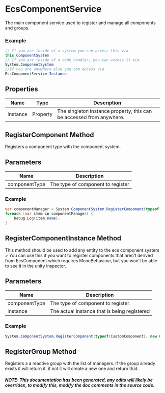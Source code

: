 # EcsComponentService
The main component service used to register and manage all components and groups.

### Example
```cs
// If you are inside of a system you can access this via 
this.ComponentSystem
// If you are inside of a code handler, you can access it via 
System.ComponentSystem
//If you are anywhere else you can access via 
EcsComponentService.Instance
```
## Properties
Name | Type | Description
-----|------|------------
Instance|Property|The singleton instance property, this can be accessed from anywhere.


## RegisterComponent Method
Registers a component type with the component system.
## Parameters
Name | Description
-----|------------
componentType|The type of component to register
### Example
```cs
var componentManager = System.ComponentSystem.RegisterComponent(typeof(PlayerComponent));
foreach (var item in componentManager) {
    Debug.Log(item.name);
}
```
## RegisterComponentInstance Method
This method should be used to add any entity to the ecs component system  > You can use this if you want to register components that aren't derived from EcsComponent which requires MonoBehaviour, but you won't be able to see it in the unity inspector.
## Parameters
Name | Description
-----|------------
componentType|The type of component to register.
instance|The actual instance that is being registered
### Example
```cs
System.ComponentSystem.RegisterComponent(typeof(CustomComponent), new CustomComponent());
```
## RegisterGroup Method
Registers a a reactive group with the list of managers.  If the group already exists it will return it, if not it will create a new one and return that.
##### NOTE: This documentation has been generated, any edits will likely be overriden, to modify this, modify the doc comments in the source code.
